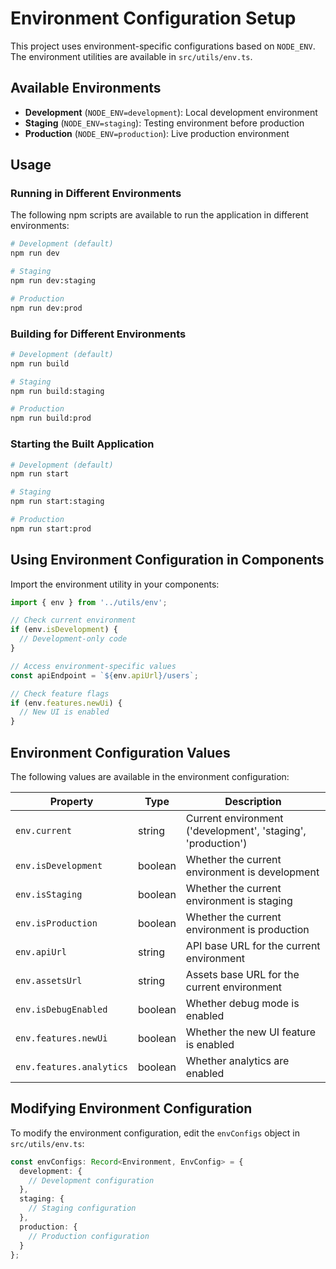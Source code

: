 # Environment Configuration Setup

This project uses environment-specific configurations based on `NODE_ENV`. The environment utilities are available in `src/utils/env.ts`.

## Available Environments

- **Development** (`NODE_ENV=development`): Local development environment
- **Staging** (`NODE_ENV=staging`): Testing environment before production
- **Production** (`NODE_ENV=production`): Live production environment

## Usage

### Running in Different Environments

The following npm scripts are available to run the application in different environments:

```bash
# Development (default)
npm run dev

# Staging
npm run dev:staging

# Production
npm run dev:prod
```

### Building for Different Environments

```bash
# Development (default)
npm run build

# Staging
npm run build:staging

# Production
npm run build:prod
```

### Starting the Built Application

```bash
# Development (default)
npm run start

# Staging
npm run start:staging

# Production
npm run start:prod
```

## Using Environment Configuration in Components

Import the environment utility in your components:

```typescript
import { env } from '../utils/env';

// Check current environment
if (env.isDevelopment) {
  // Development-only code
}

// Access environment-specific values
const apiEndpoint = `${env.apiUrl}/users`;

// Check feature flags
if (env.features.newUi) {
  // New UI is enabled
}
```

## Environment Configuration Values

The following values are available in the environment configuration:

| Property | Type | Description |
|----------|------|-------------|
| `env.current` | string | Current environment ('development', 'staging', 'production') |
| `env.isDevelopment` | boolean | Whether the current environment is development |
| `env.isStaging` | boolean | Whether the current environment is staging |
| `env.isProduction` | boolean | Whether the current environment is production |
| `env.apiUrl` | string | API base URL for the current environment |
| `env.assetsUrl` | string | Assets base URL for the current environment |
| `env.isDebugEnabled` | boolean | Whether debug mode is enabled |
| `env.features.newUi` | boolean | Whether the new UI feature is enabled |
| `env.features.analytics` | boolean | Whether analytics are enabled |

## Modifying Environment Configuration

To modify the environment configuration, edit the `envConfigs` object in `src/utils/env.ts`:

```typescript
const envConfigs: Record<Environment, EnvConfig> = {
  development: {
    // Development configuration
  },
  staging: {
    // Staging configuration
  },
  production: {
    // Production configuration
  }
};
``` 